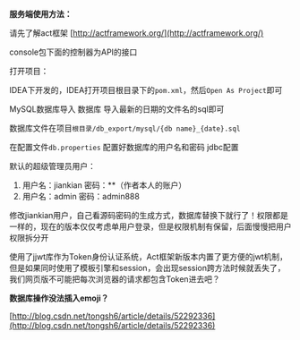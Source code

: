 **服务端使用方法：**

请先了解act框架
[http://actframework.org/](http://actframework.org/)

console包下面的控制器为API的接口

打开项目：

IDEA下开发的，IDEA打开项目根目录下的`pom.xml`，然后`Open As Project`即可

MySQL数据库导入 数据库 导入最新的日期的文件名的sql即可

数据库文件在项目`根目录/db_export/mysql/{db name}_{date}.sql`

在配置文件`db.properties` 配置好数据库的用户名和密码 jdbc配置


默认的超级管理员用户：

 1. 用户名：jiankian 密码：**（作者本人的账户）
 2. 用户名：admin 密码：admin888 
 
 修改jiankian用户，自己看源码密码的生成方式，数据库替换下就行了！权限都是一样的，现在的版本仅仅考虑单用户登录，但是权限机制有保留，后面慢慢把用户权限拆分开
 
使用了jjwt库作为Token身份认证系统，Act框架新版本内置了更方便的jwt机制，但是如果同时使用了模板引擎和session，会出现session跨方法时候就丢失了，我们网页版不可能把每次浏览器的请求都包含Token进去吧？

**数据库操作没法插入emoji？**


[http://blog.csdn.net/tongsh6/article/details/52292336](http://blog.csdn.net/tongsh6/article/details/52292336)